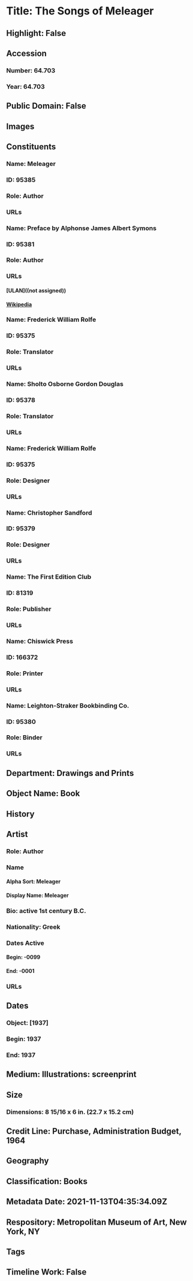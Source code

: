 # Title: The Songs of Meleager
## Highlight: False
## Accession
### Number: 64.703
### Year: 64.703
## Public Domain: False
## Images
## Constituents
### Name: Meleager
### ID: 95385
### Role: Author
### URLs
### Name: Preface by Alphonse James Albert Symons
### ID: 95381
### Role: Author
### URLs
#### [ULAN]((not assigned))
#### [Wikipedia](https://www.wikidata.org/wiki/Q4647877)
### Name: Frederick William Rolfe
### ID: 95375
### Role: Translator
### URLs
### Name: Sholto Osborne Gordon Douglas
### ID: 95378
### Role: Translator
### URLs
### Name: Frederick William Rolfe
### ID: 95375
### Role: Designer
### URLs
### Name: Christopher Sandford
### ID: 95379
### Role: Designer
### URLs
### Name: The First Edition Club
### ID: 81319
### Role: Publisher
### URLs
### Name: Chiswick Press
### ID: 166372
### Role: Printer
### URLs
### Name: Leighton-Straker Bookbinding Co.
### ID: 95380
### Role: Binder
### URLs
## Department: Drawings and Prints
## Object Name: Book
## History
## Artist
### Role: Author
### Name
#### Alpha Sort: Meleager
#### Display Name: Meleager
### Bio: active 1st century B.C.
### Nationality: Greek
### Dates Active
#### Begin: -0099
#### End: -0001
### URLs
## Dates
### Object: [1937]
### Begin: 1937
### End: 1937
## Medium: Illustrations: screenprint
## Size
### Dimensions: 8 15/16 x 6 in. (22.7 x 15.2 cm)
## Credit Line: Purchase, Administration Budget, 1964
## Geography
## Classification: Books
## Metadata Date: 2021-11-13T04:35:34.09Z
## Respository: Metropolitan Museum of Art, New York, NY
## Tags
## Timeline Work: False
